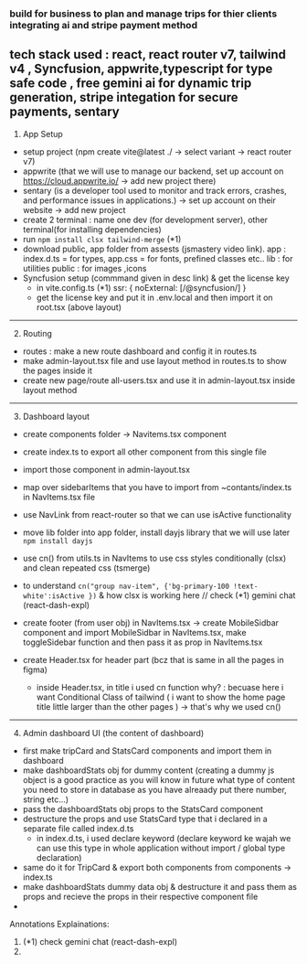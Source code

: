 ### build for business to plan and manage trips for thier clients integrating ai and stripe payment method

## tech stack used : react, react router v7, tailwind v4 , Syncfusion, appwrite,typescript for type safe code , free gemini ai for dynamic trip generation, stripe integation for secure payments, sentary


1. App Setup

- setup project (npm create vite@latest ./ -> select variant -> react router v7)
- appwrite (that we will use to manage our backend, set up account on https://cloud.appwrite.io/ -> add new project there)
- sentary (is a developer tool used to monitor and track errors, crashes, and performance issues in applications.) -> set up account on their website -> add new project
- create 2 terminal : name one dev (for development server), other terminal(for installing dependencies)
- run `npm install clsx tailwind-merge`  (*1)
- download public, app folder from assests (jsmastery video link).
   app : index.d.ts = for types, app.css = for fonts, prefined classes etc..
   lib : for utilities
   public : for images ,icons 
- Syncfusion setup (commmand given in desc link) & get the license key
  - in vite.config.ts (*1)
    ssr: {
        noExternal: [/@syncfusion/]
    }  
  - get the license key and put it in .env.local and then import it on root.tsx (above layout)

--------------------------------------------------------------------------------------------------
2. Routing
- routes : make a new route dashboard and config it in routes.ts
- make admin-layout.tsx file and use layout method in routes.ts to show the pages inside it
- create new page/route all-users.tsx and use it in admin-layout.tsx inside layout method

--------------------------------------------------------------------------------------------------
3. Dashboard layout
- create components folder -> Navitems.tsx component 
- create index.ts to export all other component from this single file
- import those component in admin-layout.tsx

- map over sidebarItems that you have to import from ~contants/index.ts in NavItems.tsx file
- use NavLink from react-router so that we can use isActive functionality
- move lib folder into app folder, install dayjs library that we will use later `npm install dayjs`
- use cn() from utils.ts in NavItems to use css styles conditionally (clsx) and clean repeated css (tsmerge)
- to understand `cn("group nav-item", {'bg-primary-100 !text-white':isActive })` & how 
  clsx is working here // check (*1) gemini chat (react-dash-expl)  
- create footer (from user obj) in NavItems.tsx -> create MobileSidbar component and import MobileSidbar
  in NavItems.tsx, make toggleSidebar function and then pass it as prop in NavItems.tsx
- create Header.tsx for header part (bcz that is same in all the pages in figma)
    - inside Header.tsx, in title i used cn function why? : becuase here i want Conditional Class of tailwind ( i want to show the home page title little larger than the other pages ) -> that's why we used cn()

--------------------------------------------------------------------------------------------------
4. Admin dashboard UI (the content of dashboard)

- first make tripCard and StatsCard components and import them in dashboard
- make dashboardStats obj for dummy content (creating a dummy js object is a good practice as you will know in future
  what type of content you need to store in database as you have alreaady put there number, string etc...)
- pass the dashboardStats obj props to the StatsCard component
- destructure the props and use StatsCard type that i declared in a separate file called index.d.ts
    - in index.d.ts, i used declare keyword (declare keyword ke wajah we can use this type in whole application without import / global type declaration) 
- same do it for TripCard & export both components from components -> index.ts
- make dashboardStats dummy data obj & destructure it and pass them as props and recieve the props in their
  respective component file
- 




Annotations Explainations:
1. (*1) check gemini chat (react-dash-expl)
2. 